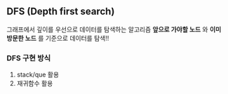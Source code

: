 ## DFS (Depth first search)

그래프에서 깊이를 우선으로 데이터를 탐색하는 알고리즘
**앞으로 가야할 노드** 와 **이미 방문한 노드** 를 기준으로 데이터를 탐색!!

### DFS 구현 방식
1. stack/que 활용
2. 재귀함수 활용